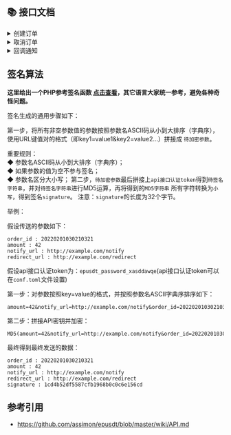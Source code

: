 ## 📚 接口文档

<details>
<summary>创建订单</summary>  

### 请求地址

```http
POST /api/v1/order/create-transaction
```

### 请求数据

```json
{
  "address": "TR7NHqjeKQxGTCi8q8ZY4pL8otSzgjLj6t",  // 可根据实际情况传入收款地址，亦可留空
  "trade_type": "usdt.trc20",  // usdt.trc20(默认) 可选完整列表 https://github.com/v03413/BEpusdt/blob/main/docs/trade-type.md
  "order_id": "787240927112940881",   // 商户订单编号
  "amount": 28.88,   // 请求支付金额，CNY
  "signature":"123456abcd", // 签名
  "notify_url": "https://example.com/callback",   // 回调地址
  "redirect_url": "https://example.com/callback", // 支付成功跳转地址
  "timeout": 1200, // 超时时间(秒) 最低60；留空则取配置文件 expire_time，还是没有取默认600
  "rate": 7.4 // 强制指定汇率，留空则取配置汇率；支持多种写法，如：7.4表示固定7.4、～1.02表示最新汇率上浮2%、～0.97表示最新汇率下浮3%、+0.3表示最新加0.3、-0.2表示最新减0.2
}
```

### 响应内容

```json
{
  "status_code": 200,
  "message": "success",
  "data": {
    "trade_id": "b3d2477c-d945-41da-96b7-f925bbd1b415", // 本地交易ID
    "order_id": "787240927112940881", // 商户订单编号
    "amount": "28.88", // 请求支付金额，CNY
    "actual_amount": "10", // 实际支付数额 usdt or trx
    "token": "TR7NHqjeKQxGTCi8q8ZY4pL8otSzgjLj6t", // 收款地址
    "expiration_time": 1200, // 订单有效期，秒
    "payment_url": "https://example.com//pay/checkout-counter/b3d2477c-d945-41da-96b7-f925bbd1b415"  // 收银台地址
  },
  "request_id": ""
}

```

</details>

<details>
<summary>取消订单</summary>  

商户端系统可以通过此接口取消订单，取消后，系统将不再监控此订单，同时释放对应金额占用。

### 请求地址

```http
POST /api/v1/order/cancel-transaction
```

### 请求数据

```json
{
  "trade_id": "0TJV0br98YbNTQe7nQ",   // 交易ID
  "signature":"123456abcd" // 签名内容
}
```

### 响应内容

```json
{
  "data": {
    "trade_id": "0TJV0br98YbNTQe7nQ"
  },
  "message": "success",
  "request_id": "",
  "status_code": 200
}
```

</details>

<details>
<summary>回调通知</summary>

```json
{
  "trade_id": "b3d2477c-d945-41da-96b7-f925bbd1b415",
  "order_id": "787240927112940881",
  "amount": 28.88,
  "actual_amount": 10,
  "token": "TR7NHqjeKQxGTCi8q8ZY4pL8otSzgjLj6t",
  "block_transaction_id": "12ef6267b42e43959795cf31808d0cc72b3d0a48953ed19c61d4b6665a341d10",
  "signature": "123456abcd",
  "status": 2   //  1:等待支付  2:支付成功  3:支付超时
}
```

</details>  

## 签名算法

**这里给出一个PHP参考签名函数 [点击查看](https://github.com/v03413/Epay-BEpusdt/blob/b7fa8fd608d71ce50e0f8eabb1717783c96761ac/bepusdt_plugin.php#L108:L127)，其它语言大家统一参考，避免各种奇怪问题。**  

签名生成的通用步骤如下：

第一步，将所有非空参数值的参数按照参数名ASCII码从小到大排序（字典序），使用URL键值对的格式（即key1=value1&key2=value2…）拼接成
`待加密参数`。

重要规则：   
◆ 参数名ASCII码从小到大排序（字典序）；         
◆ 如果参数的值为空不参与签名；        
◆ 参数名区分大小写；
第二步，`待加密参数`最后拼接上`api接口认证token`得到`待签名字符串`，并对`待签名字符串`进行MD5运算，再将得到的`MD5字符串`
所有字符转换为`小写`，得到签名`signature`。 注意：`signature`的长度为32个字节。

举例：

假设传送的参数如下：

```
order_id : 20220201030210321
amount : 42
notify_url : http://example.com/notify
redirect_url : http://example.com/redirect
```

假设api接口认证token为：`epusdt_password_xasddawqe`(api接口认证token可以在`conf.toml`文件设置)

第一步：对参数按照key=value的格式，并按照参数名ASCII字典序排序如下：

```
amount=42&notify_url=http://example.com/notify&order_id=20220201030210321&redirect_url=http://example.com/redirect
```

第二步：拼接API密钥并加密：

```
MD5(amount=42&notify_url=http://example.com/notify&order_id=20220201030210321&redirect_url=http://example.com/redirectepusdt_password_xasddawqe)
```

最终得到最终发送的数据：

```
order_id : 20220201030210321
amount : 42
notify_url : http://example.com/notify
redirect_url : http://example.com/redirect
signature : 1cd4b52df5587cfb1968b0c0c6e156cd
```

## 参考引用

- https://github.com/assimon/epusdt/blob/master/wiki/API.md